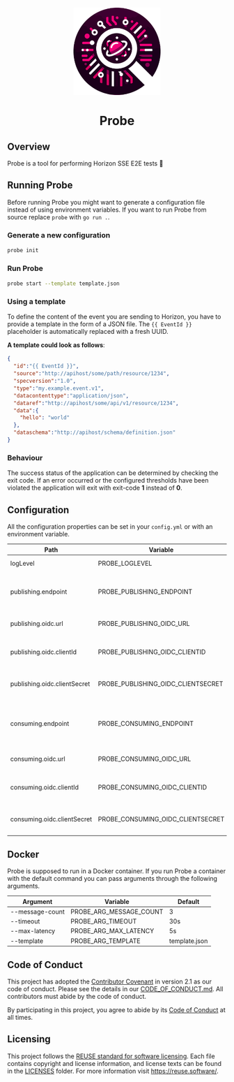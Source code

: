 <!--
SPDX-FileCopyrightText: 2023 Deutsche Telekom AG

SPDX-License-Identifier: CC0-1.0    
-->

<p align="center">
  <img src="./docs/img/probe_logo.png" alt="Vortex logo" width="200px" height="200px">
  <h1 align="center">Probe</h1>
</p>

## Overview
Probe is a tool for performing Horizon SSE E2E tests 📡 

## Running Probe
Before running Probe you might want to generate a configuration file instead of using environment variables.
If you want to run Probe from source replace `probe` with `go run .`.

### Generate a new configuration
```bash
probe init
```

### Run Probe
```bash
probe start --template template.json
```
### Using a template
To define the content of the event you are sending to Horizon, you have to provide a template in the form of a JSON file.
The `{{ EventId }}` placeholder is automatically replaced with a fresh UUID.

**A template could look as follows**:
```json
{
  "id":"{{ EventId }}",
  "source":"http://apihost/some/path/resource/1234",
  "specversion":"1.0",
  "type":"my.example.event.v1",
  "datacontenttype":"application/json",
  "dataref":"http://apihost/some/api/v1/resource/1234",
  "data":{
    "hello": "world"
  },
  "dataschema":"http://apihost/schema/definition.json"
}
```

### Behaviour
The success status of the application can be determined by checking the exit code. 
If an error occurred or the configured thresholds have been violated the application will exit with
exit-code **1** instead of **0**.

## Configuration
All the configuration properties can be set in your `config.yml` or with an environment variable. 

| Path                         | Variable                           | Type   | Default                                    | Description                                     |
|------------------------------|------------------------------------|--------|--------------------------------------------|-------------------------------------------------|
| logLevel                     | PROBE_LOGLEVEL                     | string | info                                       | Defines the log-level.                          |
| publishing.endpoint          | PROBE_PUBLISHING_ENDPOINT          | string | https://horizon.example.com/events         | Horizon endpoint for publishing events.         |
| publishing.oidc.url          | PROBE_PUBLISHING_OIDC_URL          | string | https://oidc.example.com/                  | OIDC token endpoint of the idp.                 |
| publishing.oidc.clientId     | PROBE_PUBLISHING_OIDC_CLIENTID     | string | client-id                                  | The client-id that is passed to the idp.        |
| publishing.oidc.clientSecret | PROBE_PUBLISHING_OIDC_CLIENTSECRET | string | client-secret                              | The client-secret that is passed to the idp.    |
| consuming.endpoint           | PROBE_CONSUMING_ENDPOINT           | string | https://horizon.example.com/sse/somesubid  | Horizon endpoint for retrieving events via sse. |
| consuming.oidc.url           | PROBE_CONSUMING_OIDC_URL           | string | https://oidc.example.com/                  | OIDC token endpoint of the idp.                 |
| consuming.oidc.clientId      | PROBE_CONSUMING_OIDC_CLIENTID      | string | client-id                                  | The client-id that is passed to the idp.        |
| consuming.oidc.clientSecret  | PROBE_CONSUMING_OIDC_CLIENTSECRET  | string | client-secret                              | The client-secret that is passed to the idp.    |

## Docker
Probe is supposed to run in a Docker container.
If you run Probe a container with the default command you can pass arguments through the following arguments.

| Argument        | Variable                | Default       |
|-----------------|-------------------------|---------------|
| --message-count | PROBE_ARG_MESSAGE_COUNT | 3             |
| --timeout       | PROBE_ARG_TIMEOUT       | 30s           |
| --max-latency   | PROBE_ARG_MAX_LATENCY   | 5s            |
| --template      | PROBE_ARG_TEMPLATE      | template.json |

## Code of Conduct
This project has adopted the [Contributor Covenant](https://www.contributor-covenant.org/) in version 2.1 as our code of conduct. Please see the details in our [CODE_OF_CONDUCT.md](CODE_OF_CONDUCT.md). All contributors must abide by the code of conduct.

By participating in this project, you agree to abide by its [Code of Conduct](./CODE_OF_CONDUCT.md) at all times.

## Licensing
This project follows the [REUSE standard for software licensing](https://reuse.software/).
Each file contains copyright and license information, and license texts can be found in the [LICENSES](./LICENSES) folder. For more information visit https://reuse.software/.
